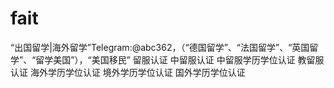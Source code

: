 # fait
“出国留学|海外留学”Telegram:@abc362，（“德国留学”、“法国留学”、“英国留学”、“留学美国”），“美国移民” 留服认证 中留服认证 中留服学历学位认证 教留服认证 海外学历学位认证 境外学历学位认证 国外学历学位认证
